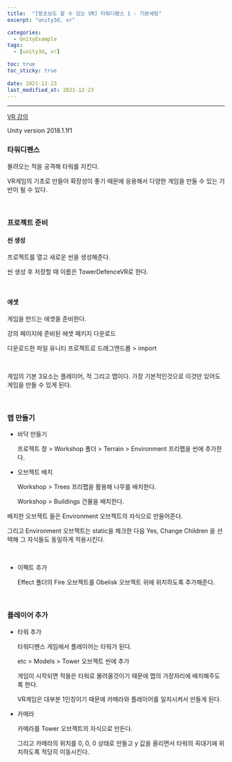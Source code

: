```yaml
---
title:  "[왕초보도 할 수 있는 VR] 타워디펜스 1 - 기본세팅"
excerpt: "unity3d, vr"

categories:
  - UnityExample
tags:
  - [unity3d, vr]

toc: true
toc_sticky: true
 
date: 2021-12-23 
last_modified_at: 2021-12-23
---  
```


***  
<a href="https://www.gseek.kr/member/rl/studyRoom/studyRoomMain.do?courseSeq=2069&courseCsSeq=1&stuSeq=&subjSeq=2">VR 강의</a>

Unity version 2018.1.1f1

### 타워디펜스  

몰려오는 적을 공격해 타워를 지킨다.

VR게임의 기초로 만들어 확장성이 좋기 때문에 응용해서 다양한 게임을 만들 수 있는 기반이 될 수 있다.

<br>

### 프로젝트 준비 

#### 씬 생성

프로젝트를 열고 새로운 씬을 생성해준다.  

씬 생성 후 저장할 때 이름은 TowerDefenceVR로 한다.  

<br>

#### 에셋

게임을 만드는 에셋을 준비한다.  

강의 페이지에 준비된 에셋 패키지 다운로드

다운로드한 파일 유니티 프로젝트로 드래그앤드롭 > import

<br>

게임의 기본 3요소는 플레이어, 적 그리고 맵이다. 가장 기본적인것으로 이것만 있어도 게임을 만들 수 있게 된다.  

<br>

### 맵 만들기

* 바닥 만들기

    프로젝트 창 > Workshop 폴더 > Terrain > Environment 프리팹을 씬에 추가한다.  

* 오브젝트 배치

    Workshop > Trees 프리팹을 활용해 나무를 배치한다.  

    Workshop > Buildings 건물을 배치한다.

배치한 오브젝트 들은 Environment 오브젝트의 자식으로 만들어준다. 

그리고 Environment 오브젝트는 static을 체크한 다음 Yes, Change Children 을 선택해 그 자식들도 동일하게 적용시킨다. 

<br>

* 이펙트 추가

    Effect 폴더의 Fire 오브젝트를 Obelisk 오브젝트 위에 위치하도록 추가해준다.  

<br>

### 플레이어 추가

* 타워 추가

    타워디펜스 게임에서 플레이어는 타워가 된다. 
    
    etc > Models > Tower 오브젝트 씬에 추가

    게임이 시작되면 적들은 타워로 몰려올것이기 때문에 맵의 가장자리에 배치해주도록 한다.  


    VR게임은 대부분 1인칭이기 때문에 카메라와 플레이어를 일치시켜서 만들게 된다.  

* 카메라 

    카메라를 Tower 오브젝트의 자식으로 만든다.

    그리고 카메라의 위치를 0, 0, 0 상태로 만들고 y 값을 올리면서 타워의 꼭대기에 위치하도록 적당히 이동시킨다.